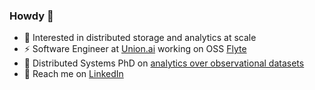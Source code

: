 ### Howdy 👋

- 🤔 Interested in distributed storage and analytics at scale
- ⚡ Software Engineer at [Union.ai](https://www.union.ai/) working on OSS [Flyte](https://flyte.org/)
- 🌱 Distributed Systems PhD on [analytics over observational datasets](https://blackpine.io/publications/rammer-dissertation-v2.pdf)
- 💬 Reach me on [LinkedIn](https://www.linkedin.com/in/daniel-rammer-b1ab4249/)

<!--
**hamersaw/hamersaw** is a ✨ _special_ ✨ repository because its `README.md` (this file) appears on your GitHub profile.

Here are some ideas to get you started:

- 🔭 I’m currently working on ...
- 🌱 I’m currently learning ...
- 👯 I’m looking to collaborate on ...
- 🤔 I’m looking for help with ...
- 💬 Ask me about ...
- 📫 How to reach me: ...
- 😄 Pronouns: ...
- ⚡ Fun fact: ...
-->
